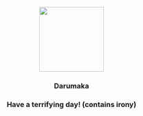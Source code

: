 <p align="center">
    <img src="https://raw.githubusercontent.com/PokeAPI/sprites/master/sprites/pokemon/554.png" width="150" height="150">
</p>
<h3 align="center"> <b>Darumaka</b></h3>
<h3 align="center">Have a terrifying day! (contains irony)</h3>
